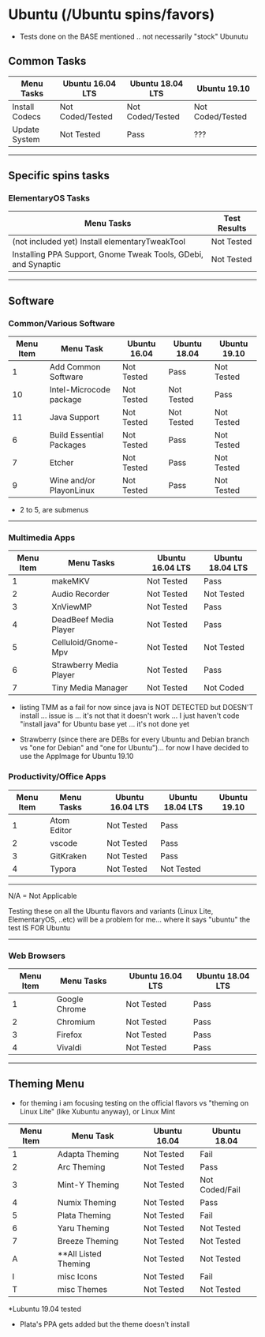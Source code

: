 # Ubuntu (/Ubuntu spins/favors)

- Tests done on the BASE mentioned .. not necessarily "stock" Ubunutu 

## Common Tasks

| Menu Tasks     | Ubuntu 16.04 LTS | Ubuntu 18.04 LTS | Ubuntu 19.10     |
| -------------- | ---------------- | ---------------- | ---------------- |
| Install Codecs | Not Coded/Tested | Not Coded/Tested | Not Coded/Tested |
| Update System  | Not Tested       | Pass             | ???              |

---

## Specific spins tasks

### ElementaryOS Tasks

| Menu Tasks                                                     | Test Results |
| -------------------------------------------------------------- | ------------ |
| (not included yet) Install elementaryTweakTool                 | Not Tested   |
| Installing PPA Support, Gnome Tweak Tools, GDebi, and Synaptic | Not Tested   |

---

## Software

### Common/Various Software

| Menu Item | Menu Task                | Ubuntu 16.04 | Ubuntu 18.04 | Ubuntu 19.10 |
| --------- | ------------------------ | ------------ | ------------ | ------------ |
| 1         | Add Common Software      | Not Tested   | Pass         | Not Tested   |
| 10        | Intel-Microcode package  | Not Tested   | Not Tested   | Pass         |
| 11        | Java Support             | Not Tested   | Not Tested   | Not Tested   |
| 6         | Build Essential Packages | Not Tested   | Pass         | Not Tested   |
| 7         | Etcher                   | Not Tested   | Pass         | Not Tested   |
| 9         | Wine and/or PlayonLinux  | Not Tested   | Pass         | Not Tested   |

- 2 to 5,  are submenus 

---

### Multimedia Apps

| Menu Item | Menu Tasks              |     | Ubuntu 16.04 LTS | Ubuntu 18.04 LTS |
| --------- | ----------------------- | --- | ---------------- | ---------------- |
| 1         | makeMKV                 |     | Not Tested       | Pass             |
| 2         | Audio Recorder          |     | Not Tested       | Not Tested       |
| 3         | XnViewMP                |     | Not Tested       | Pass             |
| 4         | DeadBeef Media Player   |     | Not Tested       | Pass             |
| 5         | Celluloid/Gnome-Mpv     |     | Not Tested       | Not Tested       |
| 6         | Strawberry Media Player |     | Not Tested       | Pass             |
| 7         | Tiny Media Manager      |     | Not Tested       | Not Coded        |

- listing TMM as a fail for now since java is NOT DETECTED but DOESN'T install ... issue is ... it's not that it doesn't work ... I just haven't code "install java" for Ubuntu base yet ... it's not done yet

- Strawberry (since there are DEBs for every Ubuntu and Debian branch vs "one for Debian" and "one for Ubuntu")... for now I have decided to use the AppImage for Ubuntu 19.10

### Productivity/Office Apps

| Menu Item | Menu Tasks  |     | Ubuntu 16.04 LTS | Ubuntu 18.04 LTS | Ubuntu 19.10 |
| --------- | ----------- | --- | ---------------- | ---------------- | ------------ |
| 1         | Atom Editor |     | Not Tested       | Pass             |              |
| 2         | vscode      |     | Not Tested       | Pass             |              |
| 3         | GitKraken   |     | Not Tested       | Pass             |              |
| 4         | Typora      |     | Not Tested       | Not Tested       |              |

---

N/A = Not Applicable

Testing these on all the Ubuntu flavors and variants (Linux Lite, ElementaryOS, ..etc) will be a problem for me... where it says "ubuntu" the test IS FOR Ubuntu

---

### Web Browsers

| Menu Item | Menu Tasks    |     | Ubuntu 16.04 LTS | Ubuntu 18.04 LTS |
| --------- | ------------- | --- | ---------------- | ---------------- |
| 1         | Google Chrome |     | Not Tested       | Pass             |
| 2         | Chromium      |     | Not Tested       | Pass             |
| 3         | Firefox       |     | Not Tested       | Pass             |
| 4         | Vivaldi       |     | Not Tested       | Pass             |

---

## Theming Menu

- for theming i am focusing testing on the official flavors vs "theming on Linux Lite" (like Xubuntu anyway), or Linux Mint

| Menu Item | Menu Task              |     | Ubuntu 16.04 | Ubuntu 18.04   |
| --------- | ---------------------- | --- | ------------ | -------------- |
| 1         | Adapta Theming         |     | Not Tested   | Fail           |
| 2         | Arc Theming            |     | Not Tested   | Pass           |
| 3         | Mint-Y Theming         |     | Not Tested   | Not Coded/Fail |
| 4         | Numix Theming          |     | Not Tested   | Pass           |
| 5         | Plata Theming          |     | Not Tested   | Fail           |
| 6         | Yaru Theming           |     | Not Tested   | Not Tested     |
| 7         | Breeze Theming         |     | Not Tested   | Not Tested     |
| A         | \*\*All Listed Theming |     | Not Tested   | Not Tested     |
| I         | misc Icons             |     | Not Tested   | Fail           |
| T         | misc Themes            |     | Not Tested   | Not Tested     |

*Lubuntu 19.04 tested

- Plata's PPA gets added but the theme doesn't install

